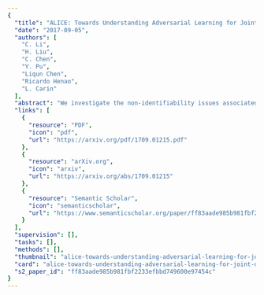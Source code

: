 ```yaml
---
{
  "title": "ALICE: Towards Understanding Adversarial Learning for Joint Distribution Matching",
  "date": "2017-09-05",
  "authors": [
    "C. Li",
    "H. Liu",
    "C. Chen",
    "Y. Pu",
    "Liqun Chen",
    "Ricardo Henao",
    "L. Carin"
  ],
  "abstract": "We investigate the non-identifiability issues associated with bidirectional adversarial training for joint distribution matching. Within a framework of conditional entropy, we propose both adversarial and non-adversarial approaches to learn desirable matched joint distributions for unsupervised and supervised tasks. We unify a broad family of adversarial models as joint distribution matching problems. Our approach stabilizes learning of unsupervised bidirectional adversarial learning methods. Further, we introduce an extension for semi-supervised learning tasks. Theoretical results are validated in synthetic data and real-world applications.",
  "links": [
    {
      "resource": "PDF",
      "icon": "pdf",
      "url": "https://arxiv.org/pdf/1709.01215.pdf"
    },
    {
      "resource": "arXiv.org",
      "icon": "arxiv",
      "url": "https://arxiv.org/abs/1709.01215"
    },
    {
      "resource": "Semantic Scholar",
      "icon": "semanticscholar",
      "url": "https://www.semanticscholar.org/paper/ff83aade985b981fbf2233efbbd749600e97454c"
    }
  ],
  "supervision": [],
  "tasks": [],
  "methods": [],
  "thumbnail": "alice-towards-understanding-adversarial-learning-for-joint-distribution-matching-thumb.jpg",
  "card": "alice-towards-understanding-adversarial-learning-for-joint-distribution-matching-card.jpg",
  "s2_paper_id": "ff83aade985b981fbf2233efbbd749600e97454c"
}
---
```


